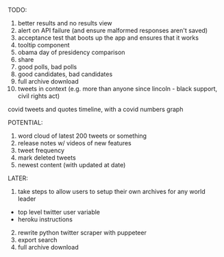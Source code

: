 TODO:
1. better results and no results view
2. alert on API failure (and ensure malformed responses aren't saved)
3. acceptance test that boots up the app and ensures that it works
4. tooltip component
5. obama day of presidency comparison
6. share
7. good polls, bad polls
8. good candidates, bad candidates
9. full archive download
10. tweets in context (e.g. more than anyone since lincoln - black support, civil rights act)

covid tweets and quotes timeline, with a covid numbers graph

POTENTIAL:
1. word cloud of latest 200 tweets or something
2. release notes w/ videos of new features
3. tweet frequency
4. mark deleted tweets
5. newest content (with updated at date)

LATER:
1. take steps to allow users to setup their own archives for any world leader
  - top level twitter user variable
  - heroku instructions
2. rewrite python twitter scraper with puppeteer
3. export search
4. full archive download
